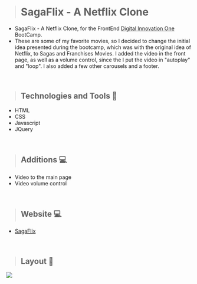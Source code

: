 ># SagaFlix - A Netflix Clone

+ SagaFlix - A Netflix Clone, for the FrontEnd [Digital Innovation One](https://digitalinnovation.one/) BootCamp.
+ These are some of my favorite movies, so I decided to change the initial idea presented during the bootcamp, which was with the original idea of Netflix, to Sagas and Franchises Movies. I added the video in the front page, as well as a volume control, since the I put the video in "autoplay" and "loop". I also added a few other carousels and a footer.
 
<br>

>## Technologies and Tools 🧰
+ HTML
+ CSS
+ Javascript
+ JQuery

<br>

>## Additions 💻
+ Video to the main page
+ Video volume control

<br>

>## Website 💻
+ [SagaFlix](https://todolist-vjs.netlify.app/)

<br>

>## Layout 🎥

<img src="https://github.com/giselle-ferreira/SagaFlix-NetflixClone/blob/main/assets/video/sagaflix-netflixclone.gif" />

>

